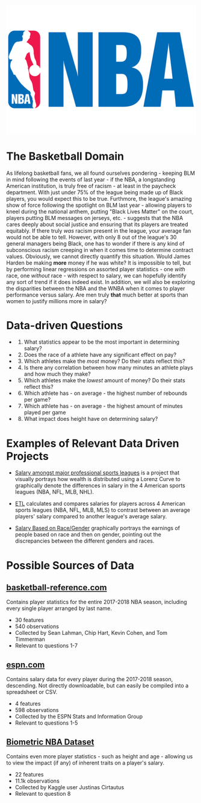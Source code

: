 ![NBA Logo](nba.png)


# The Basketball Domain

As lifelong basketball fans, we all found ourselves pondering - keeping BLM in mind following the events of last year - if the NBA, a longstanding American institution, is truly free of racism - at least in the paycheck department. With just under 75% of the league being made up of Black players, you would expect this to be true. Furthmore, the league's amazing show of force following the spotlight on BLM last year - allowing players to kneel during the national anthem, putting "Black Lives Matter" on the court, players putting BLM messages on jerseys, etc. - suggests that the NBA cares deeply about social justice and ensuring that its players are treated equitably. If there truly _was_ racism present in the league, your average fan would not be able to tell. However, with only 8 out of the league's 30 general managers being Black, one has to wonder if there is any kind of subconscious racism creeping in when it comes time to determine contract values. Obviously, we cannot directly quantify this situation. Would James Harden be making **more** money if he was white? It is impossible to tell, but by performing linear regressions on assorted player statistics - one _with_ race, one _without_ race -  with respect to salary, we can hopefully identify any sort of trend if it does indeed exist. In addition, we will also be exploring the disparities between the NBA and the WNBA when it comes to player performance versus salary. Are men truly **that** much better at sports than women to justify millions more in salary?


# Data-driven Questions

- 1. What statistics appear to be the most important in determining salary?
- 2. Does the race of a athlete have any significant effect on pay?
- 3. Which athletes make the _most_ money? Do their stats reflect this?
- 4. Is there any correlation between how many minutes an athlete plays and how much they make?
- 5. Which athletes make the _lowest_ amount of money? Do their stats reflect this?
- 6. Which athlete has - on average - the highest number of rebounds per game?
- 7. Which athlete has - on average - the highest amount of minutes played per game
- 8. What impact does height have on determining salary?


# Examples of Relevant Data Driven Projects

- [Salary amongst major professional sports leagues](https://github.com/NateLeeP/salary_distribution_project) is a project that visually portrays how wealth is distributed using a Lorenz Curve to graphically denote the differences in salary in the 4 American sports leagues (NBA, NFL, MLB, NHL).

- [ETL](https://github.com/vgalst/ETL-Project) calculates and compares salaries for players across 4 American sports leagues (NBA, NFL, MLB, MLS) to contrast between an average players' salary compared to another league's average salary.

- [Salary Based on Race/Gender](https://github.com/ShivRajendran/ggplots--Salary-based-on-Race-Gender) graphically portrays the earnings of people based on race and then on gender, pointing out the discrepancies between the different genders and races.


# Possible Sources of Data

## [basketball-reference.com](https://www.basketball-reference.com/leagues/NBA_2018_per_game.html)

Contains player statistics for the entire 2017-2018 NBA season, including every single player arranged by last name.

- 30 features
- 540 observations
- Collected by Sean Lahman, Chip Hart, Kevin Cohen, and Tom Timmerman
- Relevant to questions 1-7

## [espn.com](http://www.espn.com/nba/salaries)

Contains salary data for every player during the 2017-2018 season, descending. Not directly downloadable, but can easily be compiled into a spreadsheet or CSV.

- 4 features
- 598 observations
- Collected by the ESPN Stats and Information Group
- Relevant to questions 1-5

## [Biometric NBA Dataset](https://www.kaggle.com/justinas/nba-players-data)

Contains even more player statistics - such as height and age - allowing us to view the impact (if any) of inherent traits on a player's salary.

- 22 features
- 11.1k observations
- Collected by Kaggle user Justinas Cirtautus
- Relevant to question 8
